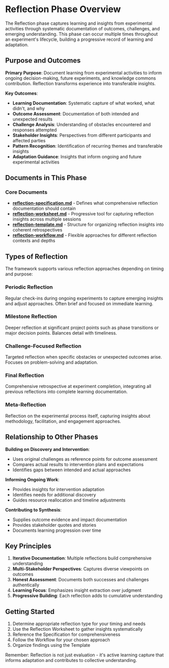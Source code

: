 # Reflection Phase Overview

The Reflection phase captures learning and insights from experimental activities through systematic documentation of outcomes, challenges, and emerging understanding. This phase can occur multiple times throughout an experiment's lifecycle, building a progressive record of learning and adaptation.

## Purpose and Outcomes

**Primary Purpose**: Document learning from experimental activities to inform ongoing decision-making, future experiments, and knowledge commons contribution. Reflection transforms experience into transferable insights.

**Key Outcomes**:
- **Learning Documentation**: Systematic capture of what worked, what didn't, and why
- **Outcome Assessment**: Documentation of both intended and unexpected results
- **Challenge Analysis**: Understanding of obstacles encountered and responses attempted
- **Stakeholder Insights**: Perspectives from different participants and affected parties
- **Pattern Recognition**: Identification of recurring themes and transferable insights
- **Adaptation Guidance**: Insights that inform ongoing and future experimental activities

## Documents in This Phase

### Core Documents
- **[reflection-specification.md](reflection-specification.md)** - Defines what comprehensive reflection documentation should contain
- **[reflection-worksheet.md](reflection-worksheet.md)** - Progressive tool for capturing reflection insights across multiple sessions
- **[reflection-template.md](reflection-template.md)** - Structure for organizing reflection insights into coherent retrospectives
- **[reflection-workflow.md](reflection-workflow.md)** - Flexible approaches for different reflection contexts and depths

## Types of Reflection

The framework supports various reflection approaches depending on timing and purpose:

### Periodic Reflection
Regular check-ins during ongoing experiments to capture emerging insights and adjust approaches. Often brief and focused on immediate learning.

### Milestone Reflection
Deeper reflection at significant project points such as phase transitions or major decision points. Balances detail with timeliness.

### Challenge-Focused Reflection
Targeted reflection when specific obstacles or unexpected outcomes arise. Focuses on problem-solving and adaptation.

### Final Reflection
Comprehensive retrospective at experiment completion, integrating all previous reflections into complete learning documentation.

### Meta-Reflection
Reflection on the experimental process itself, capturing insights about methodology, facilitation, and engagement approaches.

## Relationship to Other Phases

**Building on Discovery and Intervention**:
- Uses original challenges as reference points for outcome assessment
- Compares actual results to intervention plans and expectations
- Identifies gaps between intended and actual approaches

**Informing Ongoing Work**:
- Provides insights for intervention adaptation
- Identifies needs for additional discovery
- Guides resource reallocation and timeline adjustments

**Contributing to Synthesis**:
- Supplies outcome evidence and impact documentation
- Provides stakeholder quotes and stories
- Documents learning progression over time

## Key Principles

1. **Iterative Documentation**: Multiple reflections build comprehensive understanding
2. **Multi-Stakeholder Perspectives**: Captures diverse viewpoints on outcomes
3. **Honest Assessment**: Documents both successes and challenges authentically
4. **Learning Focus**: Emphasizes insight extraction over judgment
5. **Progressive Building**: Each reflection adds to cumulative understanding

## Getting Started

1. Determine appropriate reflection type for your timing and needs
2. Use the Reflection Worksheet to gather insights systematically
3. Reference the Specification for comprehensiveness
4. Follow the Workflow for your chosen approach
5. Organize findings using the Template

Remember: Reflection is not just evaluation - it's active learning capture that informs adaptation and contributes to collective understanding.